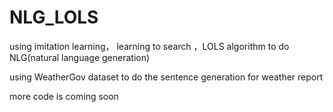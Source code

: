 # NLG_LOLS

using imitation learning，  learning to search ，LOLS algorithm to do NLG(natural language generation)

using WeatherGov dataset to do the sentence generation for weather report

more code is coming soon
